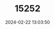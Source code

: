 ---
title: "15252"
category: "Oligoryzomys microtis"
draft: false
date: 2024-02-22 13:03:50
languages:
  English: ["Small-eared Pygmy Rice Rat"]
---